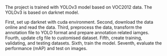 The project is trained with YOLOv3 model based on VOC2012 data.
The YOLOv3 is based on darknet model.

First, set up darknet with cuda environment.
Second, download the data online and read the data.
Third, preprocess the data, transform the annotation file to YOLO format and prepare annotation related iamges.
Fourth, update cfg file to customised dataset.
Fifth, create training, validating, and testing datasets.
Sixth, train the model.
Seventh, evaluate the performance (mAP) and test on images.
